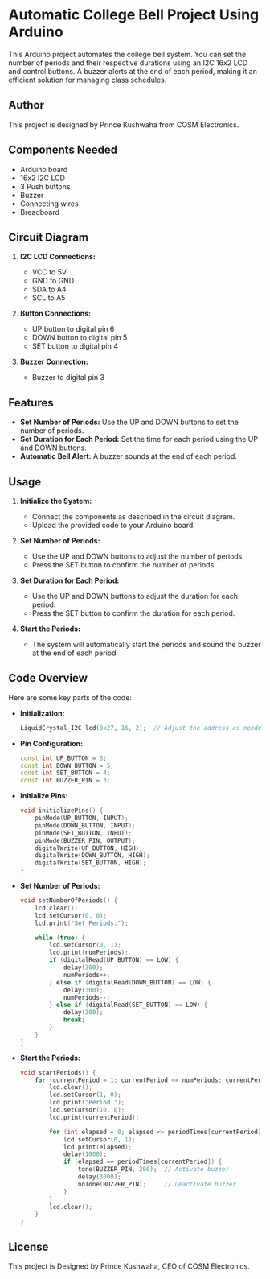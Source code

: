 # Automatic College Bell Project Using Arduino

This Arduino project automates the college bell system. You can set the number of periods and their respective durations using an I2C 16x2 LCD and control buttons. A buzzer alerts at the end of each period, making it an efficient solution for managing class schedules.

## Author

This project is designed by Prince Kushwaha from COSM Electronics.

## Components Needed

- Arduino board
- 16x2 I2C LCD
- 3 Push buttons
- Buzzer
- Connecting wires
- Breadboard

## Circuit Diagram

1. **I2C LCD Connections:**
    - VCC to 5V
    - GND to GND
    - SDA to A4
    - SCL to A5

2. **Button Connections:**
    - UP button to digital pin 6
    - DOWN button to digital pin 5
    - SET button to digital pin 4

3. **Buzzer Connection:**
    - Buzzer to digital pin 3

## Features

- **Set Number of Periods:** Use the UP and DOWN buttons to set the number of periods.
- **Set Duration for Each Period:** Set the time for each period using the UP and DOWN buttons.
- **Automatic Bell Alert:** A buzzer sounds at the end of each period.

## Usage

1. **Initialize the System:**
    - Connect the components as described in the circuit diagram.
    - Upload the provided code to your Arduino board.

2. **Set Number of Periods:**
    - Use the UP and DOWN buttons to adjust the number of periods.
    - Press the SET button to confirm the number of periods.

3. **Set Duration for Each Period:**
    - Use the UP and DOWN buttons to adjust the duration for each period.
    - Press the SET button to confirm the duration for each period.

4. **Start the Periods:**
    - The system will automatically start the periods and sound the buzzer at the end of each period.

## Code Overview

Here are some key parts of the code:

- **Initialization:**
    ```cpp
    LiquidCrystal_I2C lcd(0x27, 16, 2);  // Adjust the address as needed
    ```

- **Pin Configuration:**
    ```cpp
    const int UP_BUTTON = 6;
    const int DOWN_BUTTON = 5;
    const int SET_BUTTON = 4;
    const int BUZZER_PIN = 3;
    ```

- **Initialize Pins:**
    ```cpp
    void initializePins() {
        pinMode(UP_BUTTON, INPUT);
        pinMode(DOWN_BUTTON, INPUT);
        pinMode(SET_BUTTON, INPUT);
        pinMode(BUZZER_PIN, OUTPUT);
        digitalWrite(UP_BUTTON, HIGH);
        digitalWrite(DOWN_BUTTON, HIGH);
        digitalWrite(SET_BUTTON, HIGH);
    }
    ```

- **Set Number of Periods:**
    ```cpp
    void setNumberOfPeriods() {
        lcd.clear();
        lcd.setCursor(0, 0);
        lcd.print("Set Periods:");

        while (true) {
            lcd.setCursor(0, 1);
            lcd.print(numPeriods);
            if (digitalRead(UP_BUTTON) == LOW) {
                delay(300);
                numPeriods++;
            } else if (digitalRead(DOWN_BUTTON) == LOW) {
                delay(300);
                numPeriods--;
            } else if (digitalRead(SET_BUTTON) == LOW) {
                delay(300);
                break;
            }
        }
    }
    ```

- **Start the Periods:**
    ```cpp
    void startPeriods() {
        for (currentPeriod = 1; currentPeriod <= numPeriods; currentPeriod++) {
            lcd.clear();
            lcd.setCursor(1, 0);
            lcd.print("Period:");
            lcd.setCursor(10, 0);
            lcd.print(currentPeriod);

            for (int elapsed = 0; elapsed <= periodTimes[currentPeriod]; elapsed++) {
                lcd.setCursor(0, 1);
                lcd.print(elapsed);
                delay(1000);
                if (elapsed == periodTimes[currentPeriod]) {
                    tone(BUZZER_PIN, 200);  // Activate buzzer
                    delay(3000);
                    noTone(BUZZER_PIN);     // Deactivate buzzer
                }
            }
            lcd.clear();
        }
    }
    ```

## License

This project is Designed by Prince Kushwaha, CEO of COSM Electronics.
